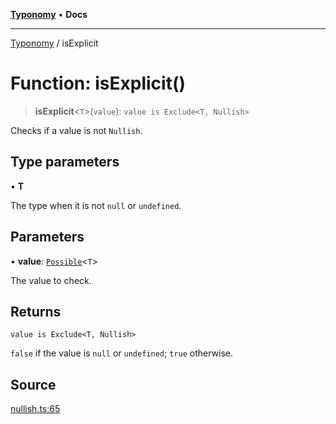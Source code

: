 [**Typonomy**](../README.md) • **Docs**

***

[Typonomy](../globals.md) / isExplicit

# Function: isExplicit()

> **isExplicit**\<`T`\>(`value`): `value is Exclude<T, Nullish>`

Checks if a value is not `Nullish`.

## Type parameters

• **T**

The type when it is not `null` or `undefined`.

## Parameters

• **value**: [`Possible`](../type-aliases/Possible.md)\<`T`\>

The value to check.

## Returns

`value is Exclude<T, Nullish>`

`false` if the value is `null` or `undefined`; `true` otherwise.

## Source

[nullish.ts:65](https://github.com/softcraft-development/typonomy/blob/cac11b20828d50b550eeacd6b4954a5f2aa411b3/src/nullish.ts#L65)
